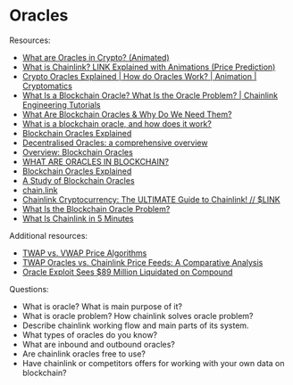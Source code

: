 # Oracles


Resources:

* [What are Oracles in Crypto? (Animated)](https://www.youtube.com/watch?v=uycQ7ReSt_c&t=3s)
* [What is Chainlink? LINK Explained with Animations (Price Prediction)](https://www.youtube.com/watch?v=GnXsJe2wZ_w)
* [Crypto Oracles Explained | How do Oracles Work? | Animation | Cryptomatics](https://www.youtube.com/watch?v=MNfXtMSgL0A)
* [What Is a Blockchain Oracle? What Is the Oracle Problem? | Chainlink Engineering Tutorials](https://www.youtube.com/watch?v=ZJfkNzyO7-U)
* [What Are Blockchain Oracles & Why Do We Need Them?](https://learn.bybit.com/blockchain/what-are-blockchain-oracles/)
* [What is a blockchain oracle, and how does it work?](https://cointelegraph.com/blockchain-for-beginners/what-is-a-blockchain-oracle-and-how-does-it-work)
* [Blockchain Oracles Explained](https://academy.binance.com/en/articles/blockchain-oracles-explained)
* [Decentralised Oracles: a comprehensive overview](https://medium.com/fabric-ventures/decentralised-oracles-a-comprehensive-overview-d3168b9a8841)
* [Overview: Blockchain Oracles](https://medium.com/momentum6/overview-blockchain-oracles-21007df8ea48)
* [WHAT ARE ORACLES IN BLOCKCHAIN?](https://www.horizen.io/blockchain-academy/technology/advanced/blockchain-oracle/)
* [Blockchain Oracles Explained](https://coin98.net/what-is-blockchain-oracle)
* [A Study of Blockchain Oracles](https://arxiv.org/pdf/2004.07140.pdf)
* [chain.link](https://chain.link/whitepaper)
* [Chainlink Cryptocurrency: The ULTIMATE Guide to Chainlink! // $LINK](https://www.youtube.com/watch?v=m_1uDhsnghw&list=PLZWRruJDdjy2qkkV-T0hluz83rlG6gwXa)
* [What Is the Blockchain Oracle Problem?](https://blog.chain.link/what-is-the-blockchain-oracle-problem/)
* [What Is Chainlink in 5 Minutes](https://www.gemini.com/cryptopedia/what-is-chainlink-and-how-does-it-work?utm_source=pocket_saves)

Additional resources:
* [TWAP vs. VWAP Price Algorithms](https://blog.chain.link/twap-vs-vwap/)
* [TWAP Oracles vs. Chainlink Price Feeds: A Comparative Analysis](https://smartcontentpublication.medium.com/twap-oracles-vs-chainlink-price-feeds-a-comparative-analysis-8155a3483cbd)
* [Oracle Exploit Sees $89 Million Liquidated on Compound](https://decrypt.co/49657/oracle-exploit-sees-100-million-liquidated-on-compound)

Questions:
* What is oracle? What is main purpose of it?
* What is oracle problem? How chainlink solves oracle problem?
* Describe chainlink working flow and main parts of its system.
* What types of oracles do you know?
* What are inbound and outbound oracles?
* Are chainlink oracles free to use? 
* Have chainlink or competitors offers for working with your own data on blockchain?
